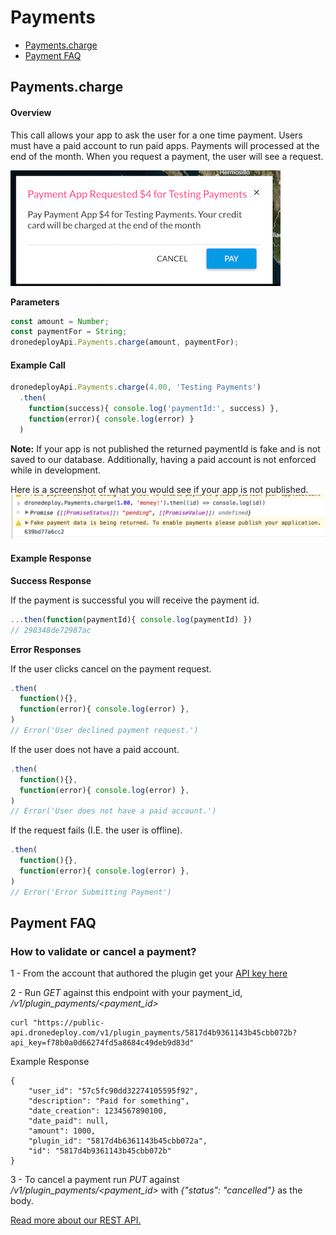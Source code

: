 # Payments

* [Payments.charge](#paymentscharge)
* [Payment FAQ](#how-to-validate-or-cancel-a-payment)

## Payments.charge

#### Overview

This call allows your app to ask the user for a one time payment. Users must have a paid account to run paid apps. Payments will processed at the end of the month. When you request a payment, the user will see a request.

![](payment_request_screenshot.png)

**Parameters**

```javascript
const amount = Number;
const paymentFor = String;
dronedeployApi.Payments.charge(amount, paymentFor);
```

#### Example Call

```javascript
dronedeployApi.Payments.charge(4.00, 'Testing Payments')
  .then(
    function(success){ console.log('paymentId:', success) },
    function(error){ console.log(error) }
  )
```

**Note:** If your app is not published the returned paymentId is fake and is not saved to our database. Additionally, having a paid account is not enforced while in development.

Here is a screenshot of what you would see if your app is not published.  ![](/assets/fakepayment.png)

#### Example Response

**Success Response**

If the payment is successful you will receive the payment id.

```javascript
...then(function(paymentId){ console.log(paymentId) })
// 298348de72987ac
```

**Error Responses**

If the user clicks cancel on the payment request.

```javascript
.then(
  function(){},
  function(error){ console.log(error) },
)
// Error('User declined payment request.')
```

If the user does not have a paid account.

```javascript
.then(
  function(){},
  function(error){ console.log(error) },
)
// Error('User does not have a paid account.')
```

If the request fails \(I.E. the user is offline\).

```javascript
.then(
  function(){},
  function(error){ console.log(error) },
)
// Error('Error Submitting Payment')
```

## Payment FAQ

### How to validate or cancel a payment?

1 - From the account that authored the plugin get your [API key here](https://www.dronedeploy.com/app/settings)

2 - Run _GET_ against this endpoint with your payment\_id, _/v1/plugin\_payments/&lt;payment\_id&gt;_

```
curl "https://public-api.dronedeploy.com/v1/plugin_payments/5817d4b9361143b45cbb072b?api_key=f78b0a0d66274fd5a8684c49deb9d83d"
```

Example Response

```
{
    "user_id": "57c5fc90dd32274105595f92", 
    "description": "Paid for something", 
    "date_creation": 1234567890100, 
    "date_paid": null, 
    "amount": 1000, 
    "plugin_id": "5817d4b6361143b45cbb072a", 
    "id": "5817d4b9361143b45cbb072b"
}
```

3 - To cancel a payment run _PUT_ against _/v1/plugin\_payments/&lt;payment\_id&gt;_ with _{"status": "cancelled"}_ as the body.

[Read more about our REST API.](http://support.dronedeploy.com/v1.0/docs/data-api-access)

